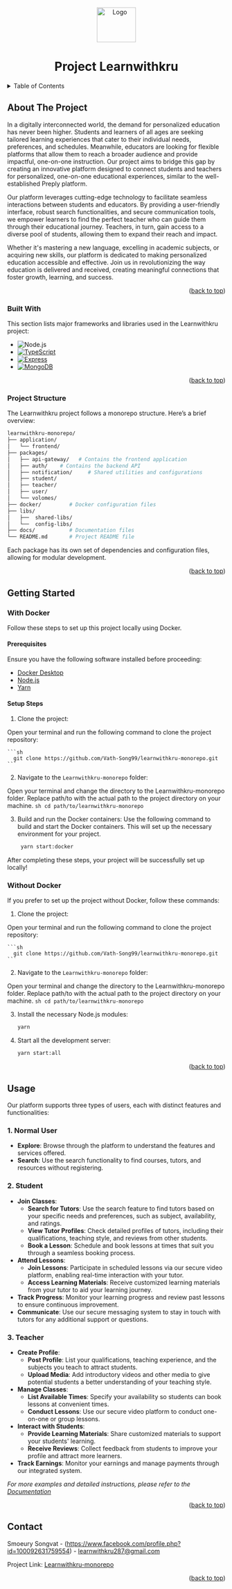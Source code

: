 <!-- Improved compatibility of back to top link: See: https://github.com/othneildrew/Best-README-Template/pull/73 -->
<a name="readme-top"></a>
<!--
*** Thanks for checking out the Best-README-Template. If you have a suggestion
*** that would make this better, please fork the repo and create a pull request
*** or simply open an issue with the tag "enhancement".
*** Don't forget to give the project a star!
*** Thanks again! Now go create something AMAZING! :D
-->



<!-- PROJECT SHIELDS -->
<!--
*** I'm using markdown "reference style" links for readability.
*** Reference links are enclosed in brackets [ ] instead of parentheses ( ).
*** See the bottom of this document for the declaration of the reference variables
*** for contributors-url, forks-url, etc. This is an optional, concise syntax you may use.
*** https://www.markdownguide.org/basic-syntax/#reference-style-links
-->




<!-- PROJECT LOGO -->
<br />
<div align="center">
  <a href="https://github.com/othneildrew/Best-README-Template">
    <img src="https://learnwithkru.com/_next/image?url=%2FLogos%2FKruLogo.png&w=640&q=75" alt="Logo" width="90" height="80">
  </a>
  <h1 align="center">Project Learnwithkru</h1>
</div>

<!-- TABLE OF CONTENTS -->
<details>
  <summary>Table of Contents</summary>
  <ol>
    <li>
      <a href="#about-the-project">About The Project</a>
      <ul>
        <li><a href="#built-with">Built With</a></li>
      </ul>
    </li>
    <li>
      <a href="#getting-started">Getting Started</a>
      <ul>
        <li><a href="#prerequisites">Prerequisites</a></li>
        <li><a href="#installation">Installation</a></li>
      </ul>
    </li>
    <li><a href="#usage">Usage</a></li>
    <li><a href="#contact">Contact</a></li>
  </ol>
</details>

<!-- ABOUT THE PROJECT -->
## About The Project

In a digitally interconnected world, the demand for personalized education has never been higher. Students and learners of all ages are seeking tailored learning experiences that cater to their individual needs, preferences, and schedules. Meanwhile, educators are looking for flexible platforms that allow them to reach a broader audience and provide impactful, one-on-one instruction. Our project aims to bridge this gap by creating an innovative platform designed to connect students and teachers for personalized, one-on-one educational experiences, similar to the well-established Preply platform.

Our platform leverages cutting-edge technology to facilitate seamless interactions between students and educators. By providing a user-friendly interface, robust search functionalities, and secure communication tools, we empower learners to find the perfect teacher who can guide them through their educational journey. Teachers, in turn, gain access to a diverse pool of students, allowing them to expand their reach and impact.

Whether it's mastering a new language, excelling in academic subjects, or acquiring new skills, our platform is dedicated to making personalized education accessible and effective. Join us in revolutionizing the way education is delivered and received, creating meaningful connections that foster growth, learning, and success.

<p align="right">(<a href="#readme-top">back to top</a>)</p>

### Built With

This section lists major frameworks and libraries used in the Learnwithkru project:

* ![Node.js][Node.js]
* [![TypeScript][TypeScript]][TypeScript-url]
* [![Express][Express.js]][Express-url]
* [![MongoDB][MongoDB]][MongoDB-url]

<p align="right">(<a href="#readme-top">back to top</a>)</p>

<!-- LINKS -->
[Node.js-url]: https://nodejs.org/
[TypeScript-url]: https://www.typescriptlang.org/
[Express-url]: https://expressjs.com/
[MongoDB-url]: https://www.mongodb.com/

### Project Structure

The Learnwithkru project follows a monorepo structure. Here’s a brief overview:

```sh
learnwithkru-monorepo/
├── application/
│   └── frontend/ 
├── packages/
│   ├── api-gateway/   # Contains the frontend application
│   ├── auth/    # Contains the backend API
│   ├── notification/     # Shared utilities and configurations
│   ├── student/
│   ├── teacher/
│   ├── user/
│   └── volomes/
├── docker/         # Docker configuration files
├── libs/
│   ├──  shared-libs/
│   └──  config-libs/
├── docs/           # Documentation files
└── README.md       # Project README file
```
Each package has its own set of dependencies and configuration files, allowing for modular development.

<p align="right">(<a href="#readme-top">back to top</a>)</p>
<!-- GETTING STARTED -->

## Getting Started

### With Docker

Follow these steps to set up this project locally using Docker.

#### Prerequisites

Ensure you have the following software installed before proceeding:
* [Docker Desktop](https://www.docker.com/products/docker-desktop/)
* [Node.js](https://nodejs.org/en)
* [Yarn](https://classic.yarnpkg.com/lang/en/docs/install/#windows-stable)

#### Setup Steps

1. Clone the project:

Open your terminal and run the following command to clone the project repository:

    ```sh
      git clone https://github.com/Vath-Song99/learnwithkru-monorepo.git
    ```

2. Navigate to the `Learnwithkru-monorepo` folder:

  Open your terminal and change the directory to the Learnwithkru-monorepo folder. Replace path/to with the actual path to the project directory on your machine.
    ```sh
    cd path/to/learnwithkru-monorepo
    ```

3. Build and run the Docker containers:
  Use the following command to build and start the Docker containers. This will set up the necessary environment for your project.
    ```sh
     yarn start:docker
    ```

After completing these steps, your project will be successfully set up locally!

### Without Docker

If you prefer to set up the project without Docker, follow these commands:

1. Clone the project:

Open your terminal and run the following command to clone the project repository:

    ```sh
      git clone https://github.com/Vath-Song99/learnwithkru-monorepo.git
    ```

2. Navigate to the `Learnwithkru-monorepo` folder:

  Open your terminal and change the directory to the Learnwithkru-monorepo folder. Replace path/to with the actual path to the project directory on your machine.
    ```sh
    cd path/to/learnwithkru-monorepo
    ```

3. Install the necessary Node.js modules:

    ```sh
    yarn
    ```

3. Start all the development server:

    ```sh
    yarn start:all
    ```


<p align="right">(<a href="#readme-top">back to top</a>)</p>



<!-- USAGE EXAMPLES -->
## Usage

Our platform supports three types of users, each with distinct features and functionalities:

### 1. Normal User
- **Explore**: Browse through the platform to understand the features and services offered.
- **Search**: Use the search functionality to find courses, tutors, and resources without registering.

### 2. Student
- **Join Classes**: 
  - **Search for Tutors**: Use the search feature to find tutors based on your specific needs and preferences, such as subject, availability, and ratings.
  - **View Tutor Profiles**: Check detailed profiles of tutors, including their qualifications, teaching style, and reviews from other students.
  - **Book a Lesson**: Schedule and book lessons at times that suit you through a seamless booking process.
- **Attend Lessons**:
  - **Join Lessons**: Participate in scheduled lessons via our secure video platform, enabling real-time interaction with your tutor.
  - **Access Learning Materials**: Receive customized learning materials from your tutor to aid your learning journey.
- **Track Progress**: Monitor your learning progress and review past lessons to ensure continuous improvement.
- **Communicate**: Use our secure messaging system to stay in touch with tutors for any additional support or questions.

### 3. Teacher
- **Create Profile**: 
  - **Post Profile**: List your qualifications, teaching experience, and the subjects you teach to attract students.
  - **Upload Media**: Add introductory videos and other media to give potential students a better understanding of your teaching style.
- **Manage Classes**:
  - **List Available Times**: Specify your availability so students can book lessons at convenient times.
  - **Conduct Lessons**: Use our secure video platform to conduct one-on-one or group lessons.
- **Interact with Students**:
  - **Provide Learning Materials**: Share customized materials to support your students' learning.
  - **Receive Reviews**: Collect feedback from students to improve your profile and attract more learners.
- **Track Earnings**: Monitor your earnings and manage payments through our integrated system.

_For more examples and detailed instructions, please refer to the [Documentation](https://example.com)_

<p align="right">(<a href="#readme-top">back to top</a>)</p>



<!-- CONTACT -->
## Contact

Smoeury Songvat - (https://www.facebook.com/profile.php?id=100092631759554) - learnwithkru287@gmail.com

Project Link: [Learnwithkru-monorepo](https://github.com/Vath-Song99/learnwithkru-monorepo.git)

<p align="right">(<a href="#readme-top">back to top</a>)</p>




<!-- MARKDOWN LINKS & IMAGES -->
<!-- https://www.markdownguide.org/basic-syntax/#reference-style-links -->
[contributors-shield]: https://img.shields.io/github/contributors/othneildrew/Best-README-Template.svg?style=for-the-badge
[contributors-url]: https://github.com/othneildrew/Best-README-Template/graphs/contributors
[forks-shield]: https://img.shields.io/github/forks/othneildrew/Best-README-Template.svg?style=for-the-badge
[forks-url]: https://github.com/othneildrew/Best-README-Template/network/members
[stars-shield]: https://img.shields.io/github/stars/othneildrew/Best-README-Template.svg?style=for-the-badge
[stars-url]: https://github.com/othneildrew/Best-README-Template/stargazers
[issues-shield]: https://img.shields.io/github/issues/othneildrew/Best-README-Template.svg?style=for-the-badge
[issues-url]: https://github.com/othneildrew/Best-README-Template/issues
[license-shield]: https://img.shields.io/github/license/othneildrew/Best-README-Template.svg?style=for-the-badge
[license-url]: https://github.com/othneildrew/Best-README-Template/blob/master/LICENSE.txt
[linkedin-shield]: https://img.shields.io/badge/-LinkedIn-black.svg?style=for-the-badge&logo=linkedin&colorB=555
[linkedin-url]: https://linkedin.com/in/othneildrew
[product-screenshot]: images/screenshot.png
[Next.js]: https://img.shields.io/badge/next.js-000000?style=for-the-badge&logo=nextdotjs&logoColor=white
[Next-url]: https://nextjs.org/
[React.js]: https://img.shields.io/badge/React-20232A?style=for-the-badge&logo=react&logoColor=61DAFB
[React-url]: https://reactjs.org/
[Vue.js]: https://img.shields.io/badge/Vue.js-35495E?style=for-the-badge&logo=vuedotjs&logoColor=4FC08D
[Vue-url]: https://vuejs.org/
[Angular.io]: https://img.shields.io/badge/Angular-DD0031?style=for-the-badge&logo=angular&logoColor=white
[Angular-url]: https://angular.io/
[Svelte.dev]: https://img.shields.io/badge/Svelte-4A4A55?style=for-the-badge&logo=svelte&logoColor=FF3E00
[Svelte-url]: https://svelte.dev/
[Laravel.com]: https://img.shields.io/badge/Laravel-FF2D20?style=for-the-badge&logo=laravel&logoColor=white
[Laravel-url]: https://laravel.com
[Bootstrap.com]: https://img.shields.io/badge/Bootstrap-563D7C?style=for-the-badge&logo=bootstrap&logoColor=white
[Bootstrap-url]: https://getbootstrap.com
[JQuery.com]: https://img.shields.io/badge/jQuery-0769AD?style=for-the-badge&logo=jquery&logoColor=white
[JQuery-url]: https://jquery.com 

[Node.js]: https://img.shields.io/badge/Node.js-43853D?style=for-the-badge&logo=node.js&logoColor=white
[Node-url]: https://nodejs.org/
[Express.js]: https://img.shields.io/badge/Express.js-000000?style=for-the-badge&logo=express&logoColor=white
[Express-url]: https://expressjs.com/
[TypeScript]: https://img.shields.io/badge/TypeScript-007ACC?style=for-the-badge&logo=typescript&logoColor=white
[TypeScript-url]: https://www.typescriptlang.org/
[MongoDB]: https://img.shields.io/badge/MongoDB-47A248?style=for-the-badge&logo=mongodb&logoColor=white
[MongoDB-url]: https://www.mongodb.com/
